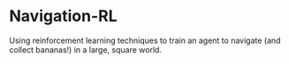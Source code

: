 # Navigation-RL
Using reinforcement learning techniques to train an agent to navigate (and collect bananas!) in a large, square world.
